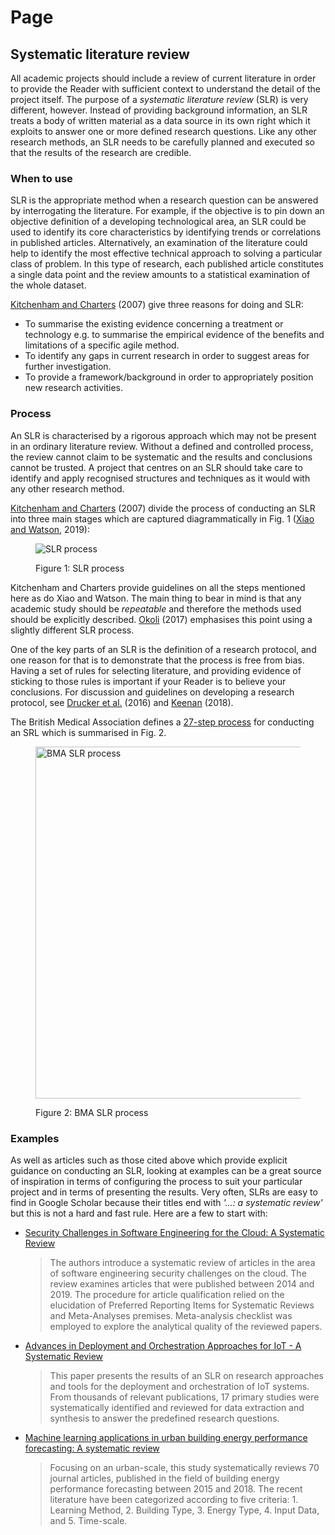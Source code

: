 # Page

## Systematic literature review <a href="#systematic-literature-review" id="systematic-literature-review"></a>

All academic projects should include a review of current literature in order to provide the Reader with sufficient context to understand the detail of the project itself. The purpose of a _systematic literature review_ (SLR) is very different, however. Instead of providing background information, an SLR treats a body of written material as a data source in its own right which it exploits to answer one or more defined research questions. Like any other research methods, an SLR needs to be carefully planned and executed so that the results of the research are credible.

### When to use <a href="#when-to-use" id="when-to-use"></a>

SLR is the appropriate method when a research question can be answered by interrogating the literature. For example, if the objective is to pin down an objective definition of a developing technological area, an SLR could be used to identify its core characteristics by identifying trends or correlations in published articles. Alternatively, an examination of the literature could help to identify the most effective technical approach to solving a particular class of problem. In this type of research, each published article constitutes a single data point and the review amounts to a statistical examination of the whole dataset.

[Kitchenham and Charters](http://citeseerx.ist.psu.edu/viewdoc/summary?doi=10.1.1.117.471) (2007) give three reasons for doing and SLR:

* To summarise the existing evidence concerning a treatment or technology e.g. to summarise the empirical evidence of the benefits and limitations of a specific agile method.
* To identify any gaps in current research in order to suggest areas for further investigation.
* To provide a framework/background in order to appropriately position new research activities.

### Process <a href="#process" id="process"></a>

An SLR is characterised by a rigorous approach which may not be present in an ordinary literature review. Without a defined and controlled process, the review cannot claim to be systematic and the results and conclusions cannot be trusted. A project that centres on an SLR should take care to identify and apply recognised structures and techniques as it would with any other research method.

[Kitchenham and Charters](http://citeseerx.ist.psu.edu/viewdoc/summary?doi=10.1.1.117.471) (2007) divide the process of conducting an SLR into three main stages which are captured diagrammatically in Fig. 1 ([Xiao and Watson](https://doi.org/10.1177%2F0739456X17723971), 2019):

<figure><img src="https://bdavison.napier.ac.uk/projects/img/slr_process.png" alt="SLR process"><figcaption><p>Figure 1: SLR process</p></figcaption></figure>

Kitchenham and Charters provide guidelines on all the steps mentioned here as do Xiao and Watson. The main thing to bear in mind is that any academic study should be _repeatable_ and therefore the methods used should be explicitly described. [Okoli](https://hal.archives-ouvertes.fr/hal-01574600/) (2017) emphasises this point using a slightly different SLR process.

One of the key parts of an SLR is the definition of a research protocol, and one reason for that is to demonstrate that the process is free from bias. Having a set of rules for selecting literature, and providing evidence of sticking to those rules is important if your Reader is to believe your conclusions. For discussion and guidelines on developing a research protocol, see [Drucker et al.](https://doi.org/10.1016/j.jid.2016.08.021) (2016) and [Keenan](http://meta-evidence.co.uk/assessing-and-addressing-bias-in-systematic-reviews/) (2018).

The British Medical Association defines a [27-step process](https://doi.org/10.1136/bmj.b2535) for conducting an SRL which is summarised in Fig. 2.

<figure><img src="https://bdavison.napier.ac.uk/projects/img/BMA_SLR_process.jpg#centred" alt="BMA SLR process" width="563"><figcaption><p>Figure 2: BMA SLR process</p></figcaption></figure>

### Examples <a href="#examples" id="examples"></a>

As well as articles such as those cited above which provide explicit guidance on conducting an SLR, looking at examples can be a great source of inspiration in terms of configuring the process to suit your particular project and in terms of presenting the results. Very often, SLRs are easy to find in Google Scholar because their titles end with _'...: a systematic review'_ but this is not a hard and fast rule. Here are a few to start with:

*   [Security Challenges in Software Engineering for the Cloud: A Systematic Review](https://doi.org/10.1007/978-3-030-33624-0\_6)

    > The authors introduce a systematic review of articles in the area of software engineering security challenges on the cloud. The review examines articles that were published between 2014 and 2019. The procedure for article qualification relied on the elucidation of Preferred Reporting Items for Systematic Reviews and Meta-Analyses premises. Meta-analysis checklist was employed to explore the analytical quality of the reviewed papers.
*   [Advances in Deployment and Orchestration Approaches for IoT - A Systematic Review](https://doi.org/10.1109/ICIOT.2019.00021)

    > This paper presents the results of an SLR on research approaches and tools for the deployment and orchestration of IoT systems. From thousands of relevant publications, 17 primary studies were systematically identified and reviewed for data extraction and synthesis to answer the predefined research questions.
*   [Machine learning applications in urban building energy performance forecasting: A systematic review](https://doi.org/10.1016/j.rser.2020.110287)

    > Focusing on an urban-scale, this study systematically reviews 70 journal articles, published in the field of building energy performance forecasting between 2015 and 2018. The recent literature have been categorized according to five criteria: 1. Learning Method, 2. Building Type, 3. Energy Type, 4. Input Data, and 5. Time-scale.
